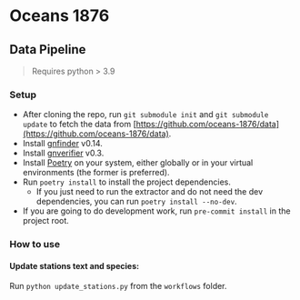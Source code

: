 # Oceans 1876

## Data Pipeline

> Requires python > 3.9

### Setup

- After cloning the repo, run `git submodule init` and `git submodule update` to fetch the data
  from [https://github.com/oceans-1876/data](https://github.com/oceans-1876/data).
- Install [gnfinder](https://github.com/gnames/gnfinder) v0.14.
- Install [gnverifier](https://github.com/gnames/gnverifier) v0.3.
- Install [Poetry](https://github.com/python-poetry/poetry) on your system, either globally or in your virtual
  environments (the former is preferred).
- Run `poetry install` to install the project dependencies.
  - If you just need to run the extractor and do not need the dev dependencies, you can run `poetry install --no-dev`.
- If you are going to do development work, run `pre-commit install` in the project root.

### How to use

#### Update stations text and species:

Run `python update_stations.py` from the `workflows` folder.
